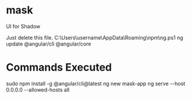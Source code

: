 # mask
UI for Shadow

Just delete this file. C:\Users\username\AppData\Roaming\npm\ng.ps1
ng update @angular/cli @angular/core


# Commands Executed
sudo npm install -g @angular/cli@latest
ng new mask-app
ng serve --host 0.0.0.0 --allowed-hosts all